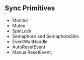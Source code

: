 ﻿## Sync Primitives
- Monitor
- Mutex
- SpinLock
- Semaphore and SemaphoreSlim
- EventWaitHandle
- AutoResetEvent
- ManualResetEvent,